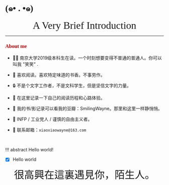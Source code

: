 # <font face = "KaiTi">(๑• . •๑)</font>

<!-- For full documentation visit [mkdocs.org](https://www.mkdocs.org). Nice to see you. This is xiao xiao! -->
<center><font face = "savoye LET" size = 6>A Very Brief Introduction</font></center>

-----

###  <font color = Crisma Face = "Palatino bold">About me</font>
<p></p>

- 🧑‍🎓 南京大学2019级本科生在读。一个时刻想要变得不普通的普通人。你可以叫我 "笑笑" .

- 📖 喜欢阅读。喜欢特定味道的书香。不事劳作。

- 🔒 不是个文字工作者，不是文科学生，但是坚信文字的力量。

- 🫲 在这里记录一下自己的阅读历程和心路体验。

- 📝 我的书/影记录可以看我的豆瓣：SmilingWayne。那里和这里一样静悄悄。

- 🧸 INFP / 工业党人 / 谨慎的自由主义者。

- 📮 联系邮箱：`xiaoxiaowayne@163.com `

<br>

!!! abstract
    Hello world!


- [x] Hello world

<center> <font Face = "Palatino bold" size = 6>很高興在這裏遇見你，陌生人。</font></center> 



<!-- ## Commands

* `mkdocs new [dir-name]` - Create a new project.
* `mkdocs serve` - Start the live-reloading docs server.
* `mkdocs build` - Build the documentation site.
* `mkdocs -h` - Print help message and exit.

## Project layout

    mkdocs.yml    # The configuration file.
    docs/
        index.md  # The documentation homepage.
        about.md  # Some testing texts.
        ...       # Other markdown pages, images and other files. -->
